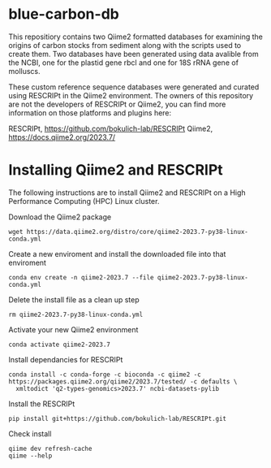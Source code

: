 # blue-carbon-db

This repositiory contains two Qiime2 formatted databases for examining the origins of carbon stocks from sediment along with the scripts used to create them. 
Two databases have been generated using data avalible from the NCBI, one for the plastid gene rbcl and one for 18S rRNA gene of molluscs. 

These custom reference sequence databases were generated and curated using RESCRIPt in the Qiime2 environment. 
The owners of this repository are not the developers of RESCRIPt or Qiime2, you can find more information on those platforms and plugins here: 

RESCRIPt, https://github.com/bokulich-lab/RESCRIPt
Qiime2, https://docs.qiime2.org/2023.7/ 


# Installing Qiime2 and RESCRIPt

The following instructions are to install Qiime2 and RESCRIPt on a High Performance Computing (HPC) Linux cluster.

Download the Qiime2 package
```
wget https://data.qiime2.org/distro/core/qiime2-2023.7-py38-linux-conda.yml
```
Create a new enviroment and install the downloaded file into that enviroment
```
conda env create -n qiime2-2023.7 --file qiime2-2023.7-py38-linux-conda.yml
```
Delete the install file as a clean up step 
```
rm qiime2-2023.7-py38-linux-conda.yml
```
Activate your new Qiime2 environment
```
conda activate qiime2-2023.7
```
Install dependancies for RESCRIPt
```
conda install -c conda-forge -c bioconda -c qiime2 -c https://packages.qiime2.org/qiime2/2023.7/tested/ -c defaults \
  xmltodict 'q2-types-genomics>2023.7' ncbi-datasets-pylib
```
Install the RESCRIPt
```
pip install git+https://github.com/bokulich-lab/RESCRIPt.git
```
Check install
```
qiime dev refresh-cache
qiime --help
```
